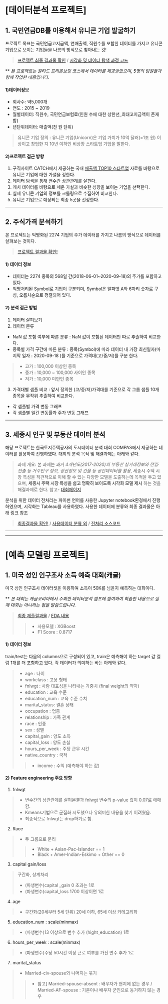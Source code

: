 # [데이터분석 프로젝트]

## 1. 국민연금DB를 이용해서 유니콘 기업 발굴하기  
프로젝트 목표는 국민연금고지금액, 연매출액, 직원수를 포함한 데이터를 가지고 유니콘기업으로 보이는 기업들을 나름의 방식으로 찾아내는 것!
> [프로젝트 최종 결과물 확인](https://nbviewer.jupyter.org/github/Lucia-KIM/project/blob/main/%E1%84%8B%E1%85%B2%E1%84%82%E1%85%B5%E1%84%8F%E1%85%A9%E1%86%AB%E1%84%80%E1%85%B5%E1%84%8B%E1%85%A5%E1%86%B8%E1%84%8E%E1%85%A1%E1%86%BD%E1%84%80%E1%85%B5/final.ipynb) / [시각화 및 데이터 탐색 과정 코드](https://github.com/Lucia-KIM/project/tree/main/%E1%84%8B%E1%85%B2%E1%84%82%E1%85%B5%E1%84%8F%E1%85%A9%E1%86%AB%E1%84%80%E1%85%B5%E1%84%8B%E1%85%A5%E1%86%B8%E1%84%8E%E1%85%A1%E1%86%BD%E1%84%80%E1%85%B5)

** _본 프로젝트는 원티드 프리온보딩 코스에서 데이터를 제공받았으며, 5명의 팀원들과 함께 작업한 내용입니다._ 

#### 1)데이터정보
- 회사수: 약5,000개
- 연도 : 2015 ~ 2019
- 월별데이터: 직원수, 국민연금보험료(인원 수에 대한 상한선_최대고지금액이 존재함)
- 년단위데이터: 매출액(천 원 단위)
> 유니콘 기업 정의 : 유니콘 기업(Unicorn)은 기업 가치가 10억 달러(=1조 원) 이상이고 창업한 지 10년 이하인 비상장 스타트업 기업을 말한다.

#### 2)프로젝트 접근 방향
1. 구직사이트 CATCH에서 제공하는 국내 [매출액 TOP10 스타트업](https://m.catch.co.kr/Comp/CompThemeRank?TCode=163) 자료를 바탕으로 유니콘 기업에 대한 가설을 정한다. 
2. 데이터 탐색을 통해 변수간 상관관계를 살핀다. 
3. 캐치 데이터를 바탕으로 세운 가설과 비슷한 성향을 보이는 기업을 선택한다. 
4. 실제 유니콘 기업의 정보를 크롤링으로 수집하여 비교한다.
5. 유니콘 기업으로 예상되는 최종 5곳을 선정한다.
---
## 2. 주식가격 분석하기
본 프로젝트는 익명화된 2274 기업의 주가 데이터를 가지고 나름의 방식으로 데이터를 살펴보는 것이다. 
> [프로젝트 결과물 확인!](https://nbviewer.jupyter.org/github/Lucia-KIM/project/blob/main/%E1%84%8C%E1%85%AE%E1%84%80%E1%85%A1%E1%84%87%E1%85%AE%E1%86%AB%E1%84%89%E1%85%A5%E1%86%A8/wanted_stock_price_analysis.ipynb)

#### 1) 데이터 정보
- 데이터는 2274 종목의 568일 간(2018-06-01~2020-09-18)의 주가를 포함하고 있다.
- 익명처리된 Symbol로 기업이 구분되며, Symbol은 알파벳 A와 6자리 숫자로 구성, 오름차순으로 정렬되어 있다.

#### 2) 분석 접근 방법
1. 데이터 살펴보기
2. 데이터 분류
 - NaN 값 포함 여부에 따른 분류 : NaN 값이 포함된 데이터만 따로 추출하여 비교한다.
 - 종목별 가격 구간에 따른 분류 : 종목(Symbol)에 따라 데이터 내 가장 최신일자(마지막 일자 : 2020-09-18 )를 기준으로 가격대(고/중/저)를 구분 한다.
  > * 고가 : 100,000 이상인 종목 
  > * 중가 : 10,000 ~ 100,000 사이인 종목    
  > * 저가 : 10,000 미만인 종목
3. 가격대별 샘플 비교 : 
앞서 정의한 (고/중/저)가격대를 기준으로 각 그룹 샘플 10개 종목을 무작위 추출하여 비교한다.
 - 각 샘플별 가격 변동 그래프
 - 각 샘플별 일간 변동률과 주가 변동 그래프

---
## 3. 세종시 인구 및 부동산 데이터 분석
해당 프로젝트는 한국토지주택공사의 도시데이터 분석 대회 COMPAS에서 제공하는 데이터를 활용하여 진행하였다. 
대회의 분석 목적 및 해결과제는 아래와 같다.
> 과제 개요: 본 과제는 과거 *4개년도(2017-2020)의 부동산 실거래정보와 전입‧전출 등 거주인구 정보, 상권정보 및 건물 등 공간데이터를 활용*, 세종시 주택 시장 특성을 직관적으로 이해 할 수 있는 다양한 모델을 도출하는데 목적을 두고 있으며, __세종시 주택 시장 특성을 쉽고 명확히 보이도록 시각화 모델 제시__ 하는 것을 해결과제로 한다. 
> 참고- [대회페이지](https://compas.lh.or.kr/subj/past/info?subjNo=SBJ_2102_001)

분석을 위한 데이터 전처리는 파이썬 언어를 사용한 Jupyter notebook환경에서 진행하였으며, 시각화는 Tableau를 사용하였다. 사용한 데이터에 분류와 최종 결과물은 아래 링크 참조
> [최종결과물 확인!](https://public.tableau.com/profile/.13254526#!/vizhome/_1_16165808190810/1_2) / 
> [사용데이터 분류 외](https://www.notion.so/5759c624ee96450084a2eebd2bdc7277) /
> [전처리 소스코드](https://github.com/Lucia-KIM/project/tree/main/%E1%84%89%E1%85%A6%E1%84%8C%E1%85%A9%E1%86%BC%E1%84%89%E1%85%B5_%E1%84%87%E1%85%AE%E1%86%AB%E1%84%89%E1%85%A5%E1%86%A8)
> 




---
---


# [예측 모델링 프로젝트]
## 1. 미국 성인 인구조사 소득 예측 대회(캐글)
미국 성인 인구조사 데이터셋을 이용하여 소득이 50K를 넘을지 예측하는 대회이다.

** _본 대회는 캐글코리아에서 주최한 데이터분석 캠프에 참여하여 학습한 내용으로 실제 대회는 아니라는 점을 말씀드립니다._

> [최종 제출결과물](https://gist.github.com/Lucia-KIM/b11709f11f15acce8a94eaa3294e1b42)  /
> [EDA 내용](https://gist.github.com/Lucia-KIM/1099f2625f7cd98134fa79693534f2b8)
> > - 사용모델 : XGBoost 
> > - F1 Score : 0.8717

#### 1) 데이터 정보
train/test는 다음의 columns으로 구성되어 있고, train은 예측해야 하는 target 값 컬럼 1개를 더 포함하고 있다. 각 데이터가 의미하는 바는 아래와 같다. 
> - age : 나이
> - workclass : 고용 형태
> - fnlwgt : 사람 대표성을 나타내는 가중치 (final weight의 약자)
> - education : 교육 수준
> - education_num : 교육 수준 수치
> - marital_status: 결혼 상태
> - occupation : 업종
> - relationship : 가족 관계
> - race : 인종
> - sex : 성별
> - capital_gain : 양도 소득
> - capital_loss : 양도 손실
> - hours_per_week : 주당 근무 시간
> - native_country : 국적
>> - income : 수익 (예측해야 하는 값)


#### 2) Feature engineering 주요 방향

1. fnlwgt
> - 변수간의 상관관계를 살펴본결과 fnlwgt 변수의 p-value 값이 0.07로 애매함. 
> - Kmeans기법으로 군집화 시도했으나 유의미한 내용을 찾기 어려웠음. 
> - 최종적으로 fnlwgt는 drop하기로 함. 

2. Race
> - 두 그룹으로 분리
>> * White + Asian-Pac-Islander  == 1
>> * Black + Amer-Indian-Eskimo + Other == 0

3. capital gain/loss
> 구간화, 상계처리
> - (파생변수)capital _gain 0 초과는 1로
> - (파생변수)capital_loss 1700 이상이면 1로 

4. age
> - 구간화(20세부터 5세 단위) 20세 이하, 65세 이상 카테고리화

5. education_num : scale(minmax) 
> - (파생변수)13 이상으로 변수 추가 (hight_education) 1로

6. hours_per_week : scale(minmax) 
> - (파생변수)주당 50시간 이상 근로 여부를 가진 변수 추가 1로

7. marital_status
> - Married-civ-spouse와 나머지는 묶기
>> * 참고] Married-spouse-absent : 배우자가 현지에 없는 경우 / 
>> Married-AF-spouse : 기혼이나 배우자 군인으로 동거하지 않는 경우





